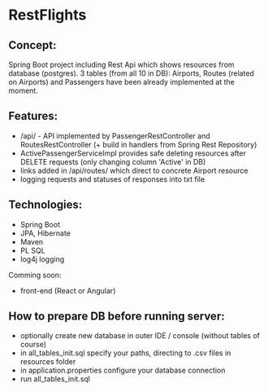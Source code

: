 # RestFlights

## Concept:
Spring Boot project including Rest Api which shows resources from database (postgres). 3 tables (from all 10 in DB): Airports, Routes (related on Airports) and Passengers have been already implemented at the moment.

## Features:
* /api/ - API implemented by PassengerRestController and RoutesRestController (+ build in handlers from Spring Rest Repository)
* ActivePassengerServiceImpl provides safe deleting resources after DELETE requests (only changing column 'Active' in DB)
* links added in /api/routes/ which direct to concrete Airport resource
* logging requests and statuses of responses into txt file

## Technologies:
* Spring Boot
* JPA, Hibernate
* Maven
* PL SQL
* log4j logging

Comming soon:
* front-end (React or Angular)

## How to prepare DB before running server:
* optionally create new database in outer IDE / console (without tables of course)
* in all_tables_init.sql specify your paths, directing to .csv files in resources folder
* in application.properties configure your database connection
* run all_tables_init.sql
